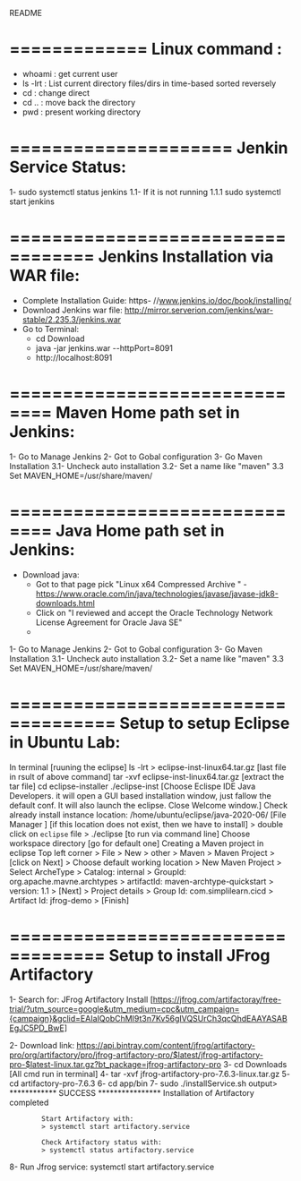 README

=============
Linux command :
=============
  - whoami 
    : get current user
  - ls -lrt 
    : List current directory files/dirs in time-based sorted reversely
  - cd
    : change direct
  - cd ..
    : move back the directory		
  - pwd
    : present working directory	


=====================
Jenkin Service Status:
=====================
1- sudo systemctl status jenkins
    1.1- If it is not running
        1.1.1 sudo systemctl start jenkins
        
==================================
Jenkins Installation via WAR file: 
==================================
- Complete Installation Guide: https- //www.jenkins.io/doc/book/installing/
- Download Jenkins war file: http://mirror.serverion.com/jenkins/war-stable/2.235.3/jenkins.war
- Go to Terminal:
    - cd Download
    - java -jar jenkins.war --httpPort=8091
    - http://localhost:8091
    
    
==============================
Maven Home path set in Jenkins:
==============================
1- Go to Manage Jenkins
2- Got to Gobal configuration
3- Go Maven Installation
    3.1- Uncheck auto installation
    3.2- Set a name like "maven"
    3.3 Set MAVEN_HOME=/usr/share/maven/
    
==============================
Java Home path set in Jenkins:
==============================
- Download java:
  - Got to that page pick "Linux x64 Compressed Archive	"
    -https://www.oracle.com/in/java/technologies/javase/javase-jdk8-downloads.html
  - Click on "I reviewed and accept the Oracle Technology Network License Agreement for Oracle Java SE"
  - 
1- Go to Manage Jenkins
2- Got to Gobal configuration
3- Go Maven Installation
    3.1- Uncheck auto installation
    3.2- Set a name like "maven"
    3.3 Set MAVEN_HOME=/usr/share/maven/    
    
====================================
Setup to setup Eclipse in Ubuntu Lab:
====================================
    
In terminal [ruuning the eclipse]
    ls -lrt
         > eclipse-inst-linux64.tar.gz [last file in rsult of above command]
    tar -xvf eclipse-inst-linux64.tar.gz [extract the tar file]
    cd eclipse-installer
    ./eclipse-inst  [Choose Eclispe IDE Java Developers. it will open a GUI based installation window, just fallow the default conf. It will also launch the eclipse. Close Welcome window.]
    Check already install instance location: /home/ubuntu/eclipse/java-2020-06/ [File Manager ] [if this location does not exist, then we have to install]
           > double click on `eclipse` file 
           > ./eclipse [to run via command line]
    Choose workspace directory [go for default one]
    Creating a Maven project in eclipse
      Top left corner
            > File
                  > New
                        > other
                              > Maven
                                    > Maven Project
                                          > [click on Next]
                                                > Choose default working location
                                                      > New Maven Project
                                                            > Select ArcheType
                                                                  > Catalog: internal
                                                                  > GroupId: org.apache.mavne.archtypes
                                                                  > artifactId: maven-archtype-quickstart
                                                                  > version: 1.1
                                                                        > [Next]
                                                                              > Project details
                                                                                    > Group Id: com.simplilearn.cicd
                                                                                    > Artifact Id: jfrog-demo
                                                                                          > [Finish]
      
===================================
 Setup to install JFrog Artifactory
===================================
1- Search for: JFrog Artifactory Install 
[https://jfrog.com/artifactoray/free-trial/?utm_source=google&utm_medium=cpc&utm_campaign={campaign}&gclid=EAIaIQobChMI9t3n7Kv56gIVQSUrCh3qcQhdEAAYASABEgJC5PD_BwE]

2- Download link: https://api.bintray.com/content/jfrog/artifactory-pro/org/artifactory/pro/jfrog-artifactory-pro/$latest/jfrog-artifactory-pro-$latest-linux.tar.gz?bt_package=jfrog-artifactory-pro
3- cd Downloads
[All cmd run in terminal]
4- tar -xvf jfrog-artifactory-pro-7.6.3-linux.tar.gz 
5- cd artifactory-pro-7.6.3
6- cd app/bin
7- sudo ./installService.sh 
      output> 
            ************ SUCCESS ****************
            Installation of Artifactory completed

            Start Artifactory with:
            > systemctl start artifactory.service

            Check Artifactory status with:
            > systemctl status artifactory.service
8- Run Jfrog service:
      systemctl start artifactory.service      
    
